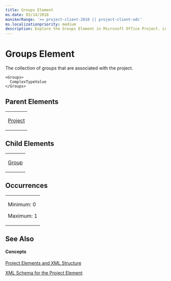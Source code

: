 ```yaml
---
title: Groups Element
ms.date: 03/14/2018
monikerRange: '>= project-client-2010 || project-client-odc'
ms.localizationpriority: medium
description: Explore the Groups Element in Microsoft Office Project. Learn about its association with the project, parent and child elements, and XML structure.
---
```


# Groups Element




The collection of groups that are associated with the project. 



    <Groups>
      ComplexTypeValue
    </Groups>

## Parent Elements

<table>
<colgroup>
<col style="width: 100%" />
</colgroup>
<tbody>
<tr class="odd">
<td><p><a href="project-element.md">Project</a></p></td>
</tr>
</tbody>
</table>

## Child Elements

<table>
<colgroup>
<col style="width: 100%" />
</colgroup>
<tbody>
<tr class="odd">
<td><p><a href="groupgroups-element.md">Group</a></p></td>
</tr>
</tbody>
</table>

## Occurrences

<table>
<colgroup>
<col style="width: 100%" />
</colgroup>
<tbody>
<tr class="odd">
<td><p>Minimum: 0</p>
<p>Maximum: 1</p></td>
</tr>
</tbody>
</table>

## See Also

#### Concepts

[Project Elements and XML Structure](project-elements-and-xml-structure.md)

[XML Schema for the Project Element](xml-schema-for-the-project-element.md)



